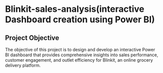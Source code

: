 # Blinkit-sales-analysis(interactive Dashboard creation using Power BI)
## Project Objective

The objective of this project is to design and develop an interactive Power BI dashboard that provides comprehensive insights into sales performance, customer engagement, and outlet efficiency for Blinkit, an online grocery delivery platform.
